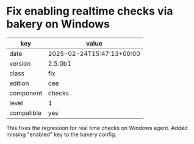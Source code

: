 [//]: # (werk v2)
# Fix enabling realtime checks via bakery on Windows

key        | value
---------- | ---
date       | 2025-02-24T15:47:13+00:00
version    | 2.5.0b1
class      | fix
edition    | cee
component  | checks
level      | 1
compatible | yes

This fixes the regression for real time checks on Windows agent.
Added missing "enabled" key to the bakery config.
